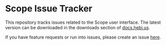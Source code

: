 # Scope Issue Tracker

This repository tracks issues related to the Scope user interface. The latest version can be downloaded in the downloads section of [docs.hebi.us](http://docs.hebi.us/downloads_changelogs.html).

If you have feature requests or run into issues, please create an issue [here](https://github.com/HebiRobotics/hebi-scope-feedback/issues).
